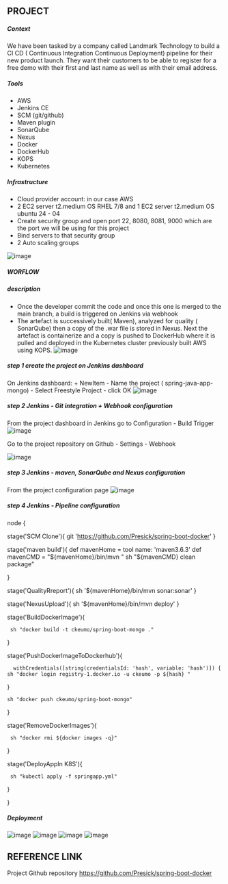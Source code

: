 ## PROJECT

##### Context
We have been tasked by a company called Landmark Technology to build a CI CD ( Continuous Integration Continuous Deployment) pipeline for their new product launch. They want their customers to be able to register for a free demo with their first and last name as well as with their email address.

##### Tools
+ AWS
+ Jenkins CE
+ SCM (git/github)
+ Maven plugin
+ SonarQube
+ Nexus
+ Docker
+ DockerHub
+ KOPS
+ Kubernetes

##### Infrastructure
+ Cloud provider account: in our case AWS
+ 2 EC2 server t2.medium OS RHEL 7/8 and 1 EC2 server t2.medium OS ubuntu 24 - 04
+ Create security group and open port 22, 8080, 8081, 9000 which are the port we will be using for this project
+ Bind servers to that security group
+ 2 Auto scaling groups

![image](https://github.com/user-attachments/assets/39e3d776-4654-47f5-bb2b-bee2957eee81)

##### WORFLOW

##### description
+ Once the developer commit the code and once this one is merged to the main branch, a build is triggered on Jenkins via webhook
+ The artefact is successively built( Maven), analyzed for quality ( SonarQube) then a copy of the .war file is stored in Nexus. Next the artefact is containerize and a copy is pushed to DockerHub where it is pulled and deployed in the Kubernetes cluster previously built AWS using KOPS.
![image](https://github.com/user-attachments/assets/5d285731-584c-4d65-95f1-138528bd9b26)

##### step 1 create the project on Jenkins dashboard

On Jenkins dashboard: + NewItem - Name the project ( spring-java-app-mongo) - Select Freestyle Project - click OK
![image](https://github.com/user-attachments/assets/8e363deb-1f3d-496e-b98e-ab07f1b328e4)

##### step 2 Jenkins - Git integration + Webhook configuration

From the project dashboard in Jenkins go to Configuration - Build Trigger
![image](https://github.com/user-attachments/assets/71ad5fbe-9bc0-47e2-89eb-8344f8cd6a5d)

Go to the project repository on Github - Settings - Webhook

![image](https://github.com/user-attachments/assets/6855a9fe-2c98-4590-a436-24c0de13b076)

##### step 3 Jenkins - maven, SonarQube and Nexus configuration

From the project configuration page
![image](https://github.com/user-attachments/assets/7ab9e2ae-fcc3-4dc1-b3a6-9fa0a10c04cb)

##### step 4 Jenkins - Pipeline configuration

node
{
    
 stage('SCM Clone'){
     git 'https://github.com/Presick/spring-boot-docker'
  }   
    
  stage('maven build'){
      def mavenHome = tool name: 'maven3.6.3'
      def mavenCMD = "${mavenHome}/bin/mvn "
    sh "${mavenCMD} clean package"
    
  }  
    
 stage('QualityRreport'){
     sh '${mavenHome}/bin/mvn sonar:sonar'
  }
  
  stage('NexusUpload'){
     sh '${mavenHome}/bin/mvn deploy'
  }
  
  stage('BuildDockerImage'){
      
     sh "docker build -t ckeumo/spring-boot-mongo ."
  }
  
  
  stage('PushDockerImageToDockerhub'){
      
      withCredentials([string(credentialsId: 'hash', variable: 'hash')]) {
    sh "docker login registry-1.docker.io -u ckeumo -p ${hash} "
}
    
    sh "docker push ckeumo/spring-boot-mongo" 
       
  }
  
  stage('RemoveDockerImages'){
      
     sh "docker rmi ${docker images -q}"
  }
  
  stage('DeployAppIn K8S'){
      
     sh "kubectl apply -f springapp.yml"
  }
  
  
  
}


##### Deployment

![image](https://github.com/user-attachments/assets/dfdf12df-fd91-4eb1-b5b1-1a278c6ffc67) 
![image](https://github.com/user-attachments/assets/23c570f2-df50-4e34-ae03-354f54b94db3)
![image](https://github.com/user-attachments/assets/d26f3274-1508-4481-a56e-a718badddb64)
![image](https://github.com/user-attachments/assets/8dac0234-ade9-4749-bace-753c1ced1442)


## REFERENCE LINK
Project Github repository
https://github.com/Presick/spring-boot-docker
